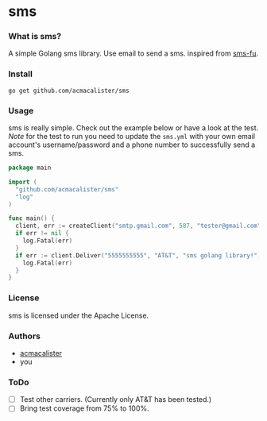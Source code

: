 sms
===

### What is sms?

A simple Golang sms library. Use email to send a sms. inspired from [sms-fu](https://github.com/brendanlim/sms-fu).

### Install

`go get github.com/acmacalister/sms`

### Usage

sms is really simple. Check out the example below or have a look at the test. *Note* for the test to run you need to update the `sms.yml` with your own email account's username/password and  a phone number to successfully send a sms.

```go
package main

import (
  "github.com/acmacalister/sms"
  "log"
)

func main() {
  client, err := createClient("smtp.gmail.com", 587, "tester@gmail.com", "test")
  if err != nil {
    log.Fatal(err)
  }
  if err := client.Deliver("5555555555", "AT&T", "sms golang library!"); err != nil {
    log.Fatal(err)
  }
}
```

### License

sms is licensed under the Apache License.

### Authors

* [acmacalister](http://twitter.com/acmacalister)
* you

### ToDo

- [ ] Test other carriers. (Currently only AT&T has been tested.)
- [ ] Bring test coverage from 75% to 100%.
